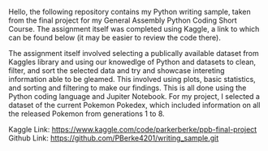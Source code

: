 Hello, the following repository contains my Python writing sample, taken from the final project for my General Assembly Python Coding Short Course. 
The assignment itself was completed using Kaggle, a link to which can be found below (it may be easier to review the code there).

The assignment itself involved selecting a publically available dataset from Kaggles library and using our knowedlge of Python and datasets to clean, filter, and sort
the selected data and try and showcase intereting information able to be gleamed. This involved using plots, basic statistics, and sorting and filtering to make our findings.
This is all done using the Python coding language and Jupiter Notebook.
For my project, I selected a dataset of the current Pokemon Pokedex, which included information on all the released Pokemon from generations 1 to 8.

Kaggle Link:  https://www.kaggle.com/code/parkerberke/ppb-final-project
Github Link: https://github.com/PBerke4201/writing_sample.git

